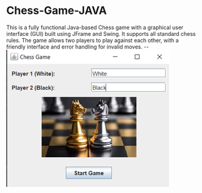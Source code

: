 # Chess-Game-JAVA
This is a fully functional Java-based Chess game with a graphical user interface (GUI) built using JFrame and Swing. It supports all standard chess rules. The game allows two players to play against each other, with a friendly interface and error handling for invalid moves.
--![Game](https://github.com/robertmarius19/Chess-Game-JAVA/blob/main/Screenshot%20(216).png)
